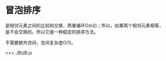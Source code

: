 # 冒泡排序

是相邻元素之间的比较和交换，两重循环O(n2)；所以，如果两个相邻元素相等，是不会交换的。所以它是一种稳定的排序方法。

不需要额外空间，空间复杂度O(1)。

<<< ./BUB.js
